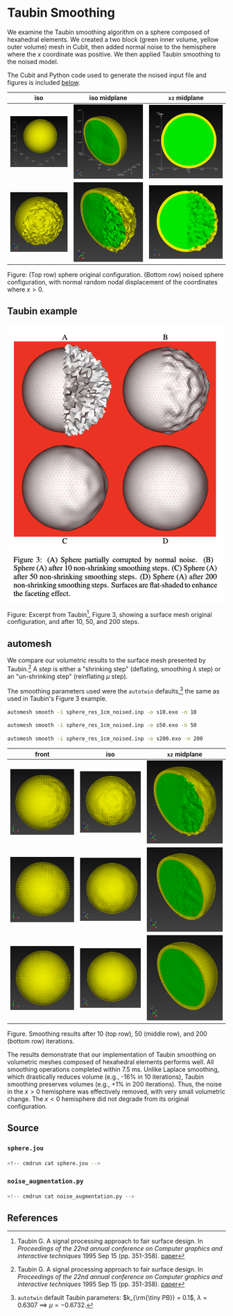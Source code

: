 # Taubin Smoothing

We examine the Taubin smoothing algorithm on a sphere composed of hexahedral elements.
We created a two block (green inner volume, yellow outer volume) mesh in Cubit, then added normal noise to the hemisphere where the $x$ coordinate was positive.  We then applied Taubin smoothing to the noised model.

The Cubit and Python code used to generate the noised input file and figures is included [below](#source).

iso | iso midplane | `xz` midplane
:---: | :---: | :---:
![sphere_10k.png](sphere_10k.png) | ![sphere_10k_iso_midplane.png](sphere_10k_iso_midplane.png) | ![sphere_10k_xz_midplane.png](sphere_10k_xz_midplane.png)
![sphere_10k_noised.png](sphere_10k_noised.png) | ![sphere_10k_iso_midplane_noised.png](sphere_10k_iso_midplane_noised.png) | ![sphere_10k_xz_midplane_noised.png](sphere_10k_xz_midplane_noised.png)

Figure: (Top row) sphere original configuration.  (Bottom row) noised sphere configuration, with normal random nodal displacement of the coordinates where $x > 0$.

## Taubin example

![sphere_surface_w_noise.png](sphere_surface_w_noise.png)

Figure: Excerpt from Taubin[^Taubin_1995b], Figure 3, showing a surface mesh original configuration, and after 10, 50, and 200 steps.

## automesh

We compare our volumetric results to the surface mesh presented by Taubin.[^Taubin_1995b] A *step* is either a "shrinking step" (deflating, smoothing $\lambda$ step) or an "un-shrinking step" (reinflating $\mu$ step).

The smoothing parameters used were the `autotwin` defaults,[^autotwin_defaults] the same as used in Taubin's Figure 3 example.

```sh
automesh smooth -i sphere_res_1cm_noised.inp -o s10.exo -n 10
```

```sh
automesh smooth -i sphere_res_1cm_noised.inp -o s50.exo -n 50
```

```sh
automesh smooth -i sphere_res_1cm_noised.inp -o s200.exo -n 200
```

front | iso | `xz` midplane
:---: | :---: | :---:
![s10.png](s10.png) | ![s10_iso.png](s10_iso.png) | ![s10_iso_half.png](s10_iso_half.png)
![s50.png](s50.png) | ![s50_iso.png](s50_iso.png) | ![s50_iso_half.png](s50_iso_half.png)
![s200.png](s200.png) | ![s200_iso.png](s200_iso.png) | ![s200_iso_half.png](s200_iso_half.png)

Figure. Smoothing results after 10 (top row), 50 (middle row), and 200 (bottom row) iterations.

The results demonstrate that our implementation of Taubin smoothing on volumetric meshes composed of hexahedral elements performs well. All smoothing operations completed within 7.5 ms. Unlike Laplace smoothing, which drastically reduces volume (e.g., -16% in 10 iterations), Taubin smoothing preserves volumes (e.g., +1% in 200 iterations).  Thus, the noise in the $x > 0$ hemisphere was effectively removed, with very small volumetric change. The $x < 0$ hemisphere did not degrade from its original configuration.

## Source

### `sphere.jou`

```sh
<!-- cmdrun cat sphere.jou -->
```

### `noise_augmentation.py`

```python
<!-- cmdrun cat noise_augmentation.py -->
```

## References

[^Taubin_1995b]: Taubin G. A signal processing approach to fair surface design. In *Proceedings of the 22nd annual conference on Computer graphics and interactive techniques* 1995 Sep 15 (pp. 351-358). [paper](https://dl.acm.org/doi/pdf/10.1145/218380.218473)

[^autotwin_defaults]: `autotwin` default Taubin parameters: $k_{\rm{\tiny PB}} = 0.1$, $\lambda = 0.6307$ $\implies$ $\mu = −0.6732$.
